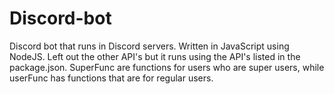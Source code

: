 # Discord-bot
Discord bot that runs in Discord servers. Written in JavaScript using NodeJS.
Left out the other API's but it runs using the API's listed in the package.json.
SuperFunc are functions for users who are super users, while userFunc has functions
that are for regular users.
